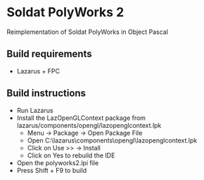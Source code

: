 # Soldat PolyWorks 2
Reimplementation of Soldat PolyWorks in Object Pascal

## Build requirements
* Lazarus + FPC

## Build instructions
* Run Lazarus
* Install the LazOpenGLContext package from lazarus/components/opengl/lazopenglcontext.lpk
  * Menu -> Package -> Open Package File
  * Open C:\lazarus\components\opengl\lazopenglcontext.lpk
  * Click on Use >> -> Install
  * Click on Yes to rebuild the IDE
* Open the polyworks2.lpi file
* Press Shift + F9 to build
